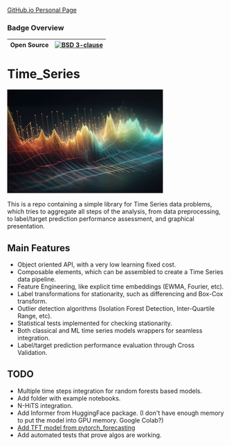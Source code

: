 
[GitHub.io Personal Page](https://ialvata.github.io/)
### Badge Overview

| **Open Source** | [![BSD 3-clause](https://img.shields.io/badge/License-BSD%203--Clause-blue.svg)]()
|---|---|


# Time_Series

![A nice picture of a Time Series.](https://github.com/ialvata/ialvata.github.io/blob/main/static/images/time_series.jpg "A nice picture of a Time Series.")


This is a repo containing a simple library for Time Series data problems, which tries to aggregate all steps of the analysis, from data preprocessing, to label/target prediction performance assessment, and graphical presentation. 

## Main Features
- Object oriented API, with a very low learning fixed cost.
- Composable elements, which can be assembled to create a Time Series data pipeline.
- Feature Engineering, like explicit time embeddings (EWMA, Fourier, etc).
- Label transformations for stationarity, such as differencing and Box-Cox transform.
- Outlier detection algorithms (Isolation Forest Detection, Inter-Quartile Range, etc).
- Statistical tests implemented for checking stationarity.
- Both classical and ML time series models wrappers for seamless integration.
- Label/target prediction performance evaluation through Cross Validation.


## TODO
- Multiple time steps integration for random forests based models.
- Add folder with example notebooks.
- N-HiTS  integration.
- Add Informer from HuggingFace package. (I don't have enough memory to put the model into GPU memory. Google Colab?)
- [Add TFT model from pytorch_forecasting ](https://pytorch-forecasting.readthedocs.io/en/stable/tutorials/stallion.html)
- Add automated tests that prove algos are working.

